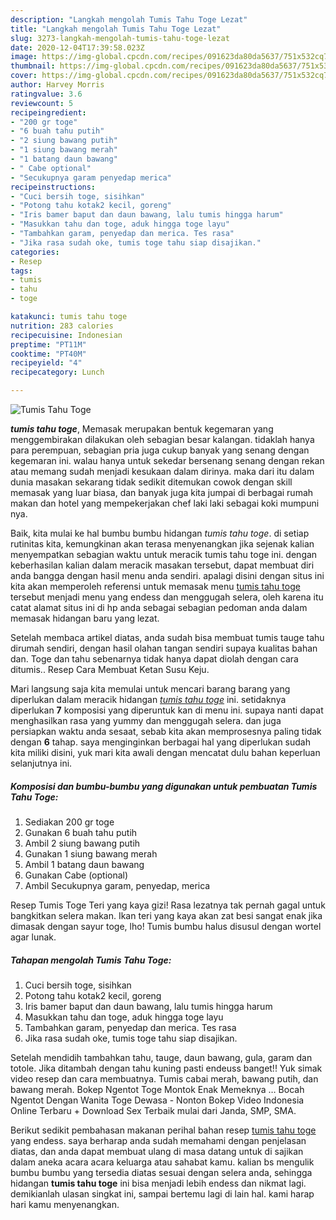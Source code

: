```yaml
---
description: "Langkah mengolah Tumis Tahu Toge Lezat"
title: "Langkah mengolah Tumis Tahu Toge Lezat"
slug: 3273-langkah-mengolah-tumis-tahu-toge-lezat
date: 2020-12-04T17:39:58.023Z
image: https://img-global.cpcdn.com/recipes/091623da80da5637/751x532cq70/tumis-tahu-toge-foto-resep-utama.jpg
thumbnail: https://img-global.cpcdn.com/recipes/091623da80da5637/751x532cq70/tumis-tahu-toge-foto-resep-utama.jpg
cover: https://img-global.cpcdn.com/recipes/091623da80da5637/751x532cq70/tumis-tahu-toge-foto-resep-utama.jpg
author: Harvey Morris
ratingvalue: 3.6
reviewcount: 5
recipeingredient:
- "200 gr toge"
- "6 buah tahu putih"
- "2 siung bawang putih"
- "1 siung bawang merah"
- "1 batang daun bawang"
- " Cabe optional"
- "Secukupnya garam penyedap merica"
recipeinstructions:
- "Cuci bersih toge, sisihkan"
- "Potong tahu kotak2 kecil, goreng"
- "Iris bamer baput dan daun bawang, lalu tumis hingga harum"
- "Masukkan tahu dan toge, aduk hingga toge layu"
- "Tambahkan garam, penyedap dan merica. Tes rasa"
- "Jika rasa sudah oke, tumis toge tahu siap disajikan."
categories:
- Resep
tags:
- tumis
- tahu
- toge

katakunci: tumis tahu toge 
nutrition: 283 calories
recipecuisine: Indonesian
preptime: "PT11M"
cooktime: "PT40M"
recipeyield: "4"
recipecategory: Lunch

---
```



![Tumis Tahu Toge](https://img-global.cpcdn.com/recipes/091623da80da5637/751x532cq70/tumis-tahu-toge-foto-resep-utama.jpg)

<b><i>tumis tahu toge</i></b>, Memasak merupakan bentuk kegemaran yang menggembirakan dilakukan oleh sebagian besar kalangan. tidaklah hanya para perempuan, sebagian pria juga cukup banyak yang senang dengan kegemaran ini. walau hanya untuk sekedar bersenang senang dengan rekan atau memang sudah menjadi kesukaan dalam dirinya. maka dari itu dalam dunia masakan sekarang tidak sedikit ditemukan cowok dengan skill memasak yang luar biasa, dan banyak juga kita jumpai di berbagai rumah makan dan hotel yang mempekerjakan chef laki laki sebagai koki mumpuni nya.

Baik, kita mulai ke hal bumbu bumbu hidangan <i>tumis tahu toge</i>. di setiap rutinitas kita, kemungkinan akan terasa menyenangkan jika sejenak kalian menyempatkan sebagian waktu untuk meracik tumis tahu toge ini. dengan keberhasilan kalian dalam meracik masakan tersebut, dapat membuat diri anda bangga dengan hasil menu anda sendiri. apalagi disini dengan situs ini kita akan memperoleh referensi untuk memasak menu <u>tumis tahu toge</u> tersebut menjadi menu yang endess dan menggugah selera, oleh karena itu catat alamat situs ini di hp anda sebagai sebagian pedoman anda dalam memasak hidangan baru yang lezat.

Setelah membaca artikel diatas, anda sudah bisa membuat tumis tauge tahu dirumah sendiri, dengan hasil olahan tangan sendiri supaya kualitas bahan dan. Toge dan tahu sebenarnya tidak hanya dapat diolah dengan cara ditumis.. Resep Cara Membuat Ketan Susu Keju.


Mari langsung saja kita memulai untuk mencari barang barang yang diperlukan dalam meracik hidangan <u><i>tumis tahu toge</i></u> ini. setidaknya diperlukan <b>7</b> komposisi yang diperuntuk kan di menu ini. supaya nanti dapat menghasilkan rasa yang yummy dan menggugah selera. dan juga persiapkan waktu anda sesaat, sebab kita akan memprosesnya paling tidak dengan <b>6</b> tahap. saya menginginkan berbagai hal yang diperlukan sudah kita miliki disini, yuk mari kita awali dengan mencatat dulu bahan keperluan selanjutnya ini.

<!--inarticleads1-->

##### Komposisi dan bumbu-bumbu yang digunakan untuk pembuatan Tumis Tahu Toge:

1. Sediakan 200 gr toge
1. Gunakan 6 buah tahu putih
1. Ambil 2 siung bawang putih
1. Gunakan 1 siung bawang merah
1. Ambil 1 batang daun bawang
1. Gunakan  Cabe (optional)
1. Ambil Secukupnya garam, penyedap, merica


Resep Tumis Toge Teri yang kaya gizi! Rasa lezatnya tak pernah gagal untuk bangkitkan selera makan. Ikan teri yang kaya akan zat besi sangat enak jika dimasak dengan sayur toge, lho! Tumis bumbu halus disusul dengan wortel agar lunak. 

<!--inarticleads2-->

##### Tahapan mengolah Tumis Tahu Toge:

1. Cuci bersih toge, sisihkan
1. Potong tahu kotak2 kecil, goreng
1. Iris bamer baput dan daun bawang, lalu tumis hingga harum
1. Masukkan tahu dan toge, aduk hingga toge layu
1. Tambahkan garam, penyedap dan merica. Tes rasa
1. Jika rasa sudah oke, tumis toge tahu siap disajikan.


Setelah mendidih tambahkan tahu, tauge, daun bawang, gula, garam dan totole. Jika ditambah dengan tahu kuning pasti endeuss banget!! Yuk simak video resep dan cara membuatnya. Tumis cabai merah, bawang putih, dan bawang merah. Bokep Ngentot Toge Montok Enak Memeknya … Bocah Ngentot Dengan Wanita Toge Dewasa - Nonton Bokep Video Indonesia Online Terbaru + Download Sex Terbaik mulai dari Janda, SMP, SMA. 

Berikut sedikit pembahasan makanan perihal bahan resep <u>tumis tahu toge</u> yang endess. saya berharap anda sudah memahami dengan penjelasan diatas, dan anda dapat membuat ulang di masa datang untuk di sajikan dalam aneka acara acara keluarga atau sahabat kamu. kalian bs mengulik bumbu bumbu yang tersedia diatas sesuai dengan selera anda, sehingga hidangan <b>tumis tahu toge</b> ini bisa menjadi lebih endess dan nikmat lagi. demikianlah ulasan singkat ini, sampai bertemu lagi di lain hal. kami harap hari kamu menyenangkan.
